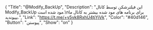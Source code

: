 {
"Title": "@Modify_BackUp",
"Description": "این فیلترشکن توسط کانال Modify_BackUp مود شده است.\nبرای برنامه های مود شده بیشتر به کانال ما بپیوندید.",
"Link": "https://t.me/+y5vk8RxhU4tjYjVk",
"Color": "#40d146",
"Button": "پیوستن",
"Show": "on"
}
